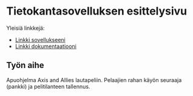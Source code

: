 # Tietokantasovelluksen esittelysivu

Yleisiä linkkejä:

* [Linkki sovellukseeni](http://sulevi.users.cs.helsinki.fi/AA/)
* [Linkki dokumentaatiooni](https://github.com/StarkasteBamse/Tsoha-Bootstrap/blob/master/doc/dokumentaatio.pdf)

## Työn aihe

Apuohjelma Axis and Allies lautapeliin. Pelaajien rahan käyön seuraaja (pankki) ja pelitilanteen tallennus.

